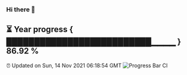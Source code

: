### Hi there 👋
⏳ Year progress { ██████████████████████████▁▁▁▁ } 86.92 %
---
⏰ Updated on Sun, 14 Nov 2021 06:18:54 GMT
![Progress Bar CI](https://github.com/liununu/liununu/workflows/Progress%20Bar%20CI/badge.svg)
